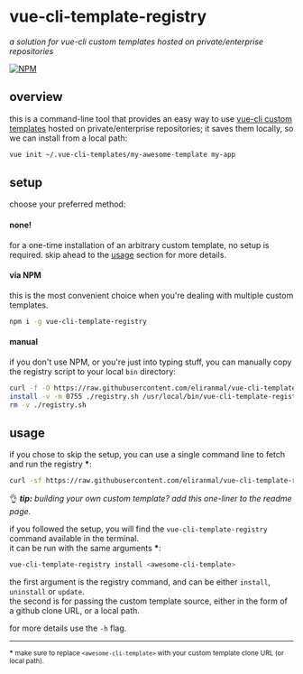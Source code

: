 
# vue-cli-template-registry

*a solution for vue-cli custom templates hosted on private/enterprise repositories*

[![NPM][1]][2]


## overview

this is a command-line tool that provides an easy way to use [vue-cli custom templates][5] hosted on private/enterprise repositories; it saves them locally, so we can install from a local path:

```sh
vue init ~/.vue-cli-templates/my-awesome-template my-app
```


## setup

choose your preferred method:


#### none!

for a one-time installation of an arbitrary custom template, no setup is required.
skip ahead to the [usage][4] section for more details.


#### via NPM

this is the most convenient choice when you're dealing with multiple custom templates.

```sh
npm i -g vue-cli-template-registry
```


#### manual

if you don't use NPM, or you're just into typing stuff, you can manually copy the registry script to your local `bin` directory:

```sh
curl -f -O https://raw.githubusercontent.com/eliranmal/vue-cli-template-registry/master/bin/registry.sh
install -v -m 0755 ./registry.sh /usr/local/bin/vue-cli-template-registry
rm -v ./registry.sh
```


## usage

if you chose to skip the setup, you can use a single command line to fetch and run the registry **\***:

```sh
curl -sf https://raw.githubusercontent.com/eliranmal/vue-cli-template-registry/master/bin/registry.sh | bash -s install <awesome-cli-template>
```
  
:ok_hand: ***tip:** building your own custom template? add this one-liner to the readme page.*

if you followed the setup, you will find the `vue-cli-template-registry` command available in the terminal.  
it can be run with the same arguments **\***:

```sh
vue-cli-template-registry install <awesome-cli-template>
```

the first argument is the registry command, and can be either `install`, `uninstall` or `update`.  
the second is for passing the custom template source, either in the form of a github clone URL, or a local path.

for more details use the `-h` flag.

---

<sup>**\*** make sure to replace `<awesome-cli-template>` with your custom template clone URL (or local path).</sup>



[1]: https://img.shields.io/npm/v/vue-cli-template-registry.svg?style=flat-square
[2]: https://www.npmjs.com/package/vue-cli-template-registry
[3]: https://github.com/vuejs/vue-cli/tree/master#custom-templates
[4]: #usage
[5]: https://github.com/vuejs/vue-cli/tree/master#custom-templates
